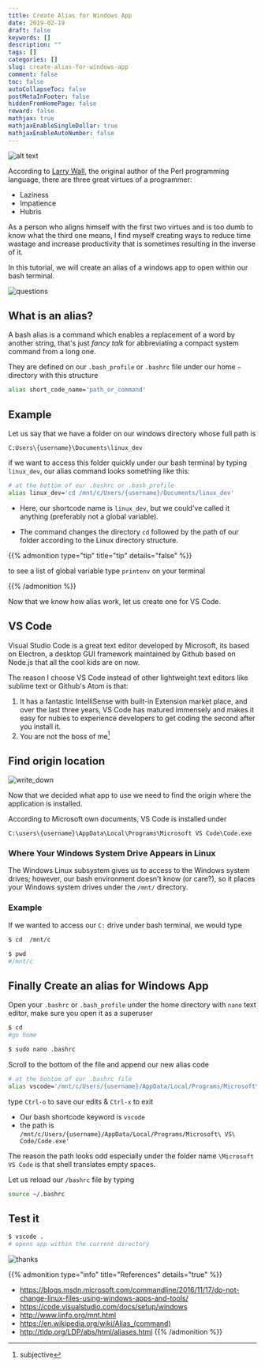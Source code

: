 ```yaml
---
title: Create Alias for Windows App
date: 2019-02-19
draft: false
keywords: []
description: ""
tags: []
categories: []
slug: create-alias-for-windows-app
comment: false
toc: false
autoCollapseToc: false
postMetaInFooter: false
hiddenFromHomePage: false
reward: false
mathjax: true
mathjaxEnableSingleDollar: true
mathjaxEnableAutoNumber: false
---
```



![alt text][img1]

According to [Larry Wall](https://en.wikipedia.org/wiki/Larry_Wall), the original author of the Perl programming language, there are three great virtues of a programmer:

- Laziness
- Impatience 
- Hubris

As a person who aligns himself with the first two virtues and is too dumb to know what the third one means, I find myself creating ways to reduce time wastage and increase productivity that is sometimes resulting in the inverse of it.


In this tutorial, we will create an alias of a windows app to open within our bash terminal.
<!--more-->

![questions](https://media.giphy.com/media/cI320yRBJZcyc/giphy.gif)

## What is an alias?
A bash alias is a command which enables a replacement of a word by another string, that's just $fancy\ talk$ for abbreviating a compact system command from a long one.

They are defined on our `.bash_profile` or `.bashrc` file under our home `~`  directory with this structure
```bash
alias short_code_name='path_or_command'
```
## Example

Let us say that we have a folder on our windows directory whose full path is 
```
C:Users\{username}\Documents\linux_dev
```
 if we want to access this folder quickly under our bash terminal by typing `linux_dev`, our alias command looks something like this:

```bash
# at the bottom of our .bashrc or .bash_profile
alias linux_dev='cd /mnt/c/Users/{username}/Documents/linux_dev'
```
- Here, our shortcode name is `linux_dev`, but we could've called it anything (preferably not a global variable). 

- The command changes the directory `cd` followed by the path of our folder according to the Linux directory structure.


{{% admonition type="tip" title="tip" details="false" %}}

to see a list of global variable type `printenv` on your terminal

{{% /admonition %}}


Now that we know how alias work, let us create one for VS Code.

## VS Code

Visual Studio Code is a  great text editor developed by Microsoft, its based on Electron, a desktop GUI framework maintained by Github based on Node.js that all the cool kids are on now.

The reason I choose VS Code instead of other lightweight text editors like sublime text or Github's Atom is that:

1. It has a fantastic IntelliSense with built-in Extension market place, and over the last three years, VS Code has matured immensely and makes it easy for nubies to experience developers to get coding the second after you install it.
2. You are not the boss of me[^1]




## Find origin location

![write_down](https://media.giphy.com/media/4wuzE31HC6Lba/giphy.gif)

Now that we decided what app to use we need to find the origin where the application is installed.

According to Microsoft own documents, VS Code is installed under

```shell
C:\users\{username}\AppData\Local\Programs\Microsoft VS Code\Code.exe
```


### Where Your Windows System Drive Appears in Linux

The Windows Linux subsystem gives us to access to the Windows system drives; however, our bash environment doesn't know (or care?), so it places your Windows system drives under the `/mnt/` directory.

### Example
If we wanted to access our `C:` drive under bash terminal, we would type
```bash
$ cd  /mnt/c

$ pwd
#/mnt/c
```

## Finally Create an alias for Windows App

Open your `.bashrc` or `.bash_profile` under the home directory with `nano` text editor, make sure you open it as a superuser  

```bash
$ cd 
#go home

$ sudo nano .bashrc
```
Scroll to the bottom of the file and append  our new alias code

```bash
# at the bootom of our .bashrc file
alias vscode='/mnt/c/Users/{username}/AppData/Local/Programs/Microsoft\ VS\ Code/Code.exe'
```
type `Ctrl-o` to save our edits & `Ctrl-x` to exit

- Our bash shortcode keyword is `vscode`
- the path is `/mnt/c/Users/{username}/AppData/Local/Programs/Microsoft\ VS\ Code/Code.exe'`

The reason the path looks odd especially under the folder name `\Microsoft VS Code` is that shell translates empty spaces.

Let us reload our `/bashrc` file by typing
```bash
source ~/.bashrc
```

## Test it

```bash
$ vscode .
# opens app within the current directory
```



![thanks](https://media.giphy.com/media/1U41ujsx7HDkk/giphy.gif)


{{% admonition type="info" title="References" details="true" %}}
- https://blogs.msdn.microsoft.com/commandline/2016/11/17/do-not-change-linux-files-using-windows-apps-and-tools/
- https://code.visualstudio.com/docs/setup/windows
- http://www.linfo.org/mnt.html
- https://en.wikipedia.org/wiki/Alias_(command)
- http://tldp.org/LDP/abs/html/aliases.html
{{% /admonition %}}




[img1]: /images/create-alias-for-windows-app/alias_logo.png
[^1]: subjective
